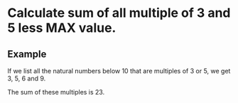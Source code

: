 # Calculate sum of all multiple of 3 and 5 less MAX value.

## Example
If we list all the natural numbers below 10 that are multiples of 3 or 5, we get 3, 5, 6 and 9.

The sum of these multiples is 23.
